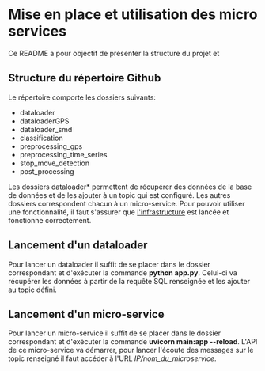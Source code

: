 
# Mise en place et utilisation des micro services
Ce README a pour objectif de présenter la structure du projet et 

## Structure du répertoire Github
Le répertoire comporte les dossiers suivants:
- dataloader
- dataloaderGPS
- dataloader_smd
- classification
- preprocessing_gps
- preprocessing_time_series
- stop_move_detection
- post_processing

Les dossiers dataloader* permettent de récupérer des données de la base de données et de les ajouter à un topic qui est configuré. Les autres dossiers correspondent chacun à un micro-service.
Pour pouvoir utiliser une fonctionnalité, il faut s'assurer que [l'infrastructure](https://github.com/uvsq-polluscope/Infrastructure "Lien Github de l'infrastructure") est lancée et fonctionne correctement.

## Lancement d'un dataloader

Pour lancer un dataloader il suffit de se placer dans le dossier correspondant et d'exécuter la commande **python app.py**. Celui-ci va récupérer les données à partir de la requête SQL renseignée et les ajouter au topic défini.

## Lancement d'un micro-service

Pour lancer un micro-service il suffit de se placer dans le dossier correspondant et d'exécuter la commande **uvicorn main:app --reload**. L'API de ce micro-service va démarrer, pour lancer l'écoute des messages sur le topic renseigné il faut accéder à l'URL *IP/nom_du_microservice*.
